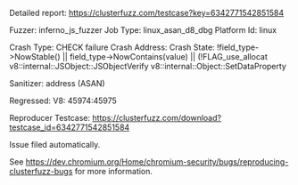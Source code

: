 Detailed report: https://clusterfuzz.com/testcase?key=6342771542851584

Fuzzer: inferno_js_fuzzer
Job Type: linux_asan_d8_dbg
Platform Id: linux

Crash Type: CHECK failure
Crash Address: 
Crash State:
  !field_type->NowStable() || field_type->NowContains(value) || (!FLAG_use_allocat
  v8::internal::JSObject::JSObjectVerify
  v8::internal::Object::SetDataProperty
  
Sanitizer: address (ASAN)

Regressed: V8: 45974:45975

Reproducer Testcase: https://clusterfuzz.com/download?testcase_id=6342771542851584


Issue filed automatically.

See https://dev.chromium.org/Home/chromium-security/bugs/reproducing-clusterfuzz-bugs for more information.